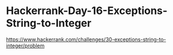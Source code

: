 # Hackerrank-Day-16-Exceptions-String-to-Integer

https://www.hackerrank.com/challenges/30-exceptions-string-to-integer/problem


